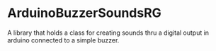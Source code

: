 # ArduinoBuzzerSoundsRG
A library that holds a class for creating sounds thru a digital output in arduino connected to a simple buzzer.
